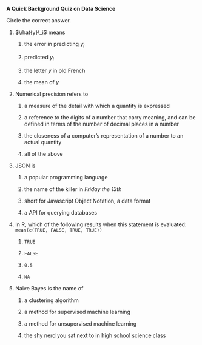 **A Quick Background Quiz on Data Science**

Circle the correct answer.

1.  $\\hat{y}\_i$ means

    1.  the error in predicting *y*<sub>*i*</sub>

    2.  predicted *y*<sub>*i*</sub>

    3.  the letter *y* in old French

    4.  the mean of *y*

2.  Numerical precision refers to

    1.  a measure of the detail with which a quantity is expressed

    2.  a reference to the digits of a number that carry meaning, and
        can be defined in terms of the number of decimal places in a
        number

    3.  the closeness of a computer’s representation of a number to an
        actual quantity

    4.  all of the above

3.  JSON is

    1.  a popular programming language

    2.  the name of the killer in *Friday the 13th*

    3.  short for Javascript Object Notation, a data format

    4.  a API for querying databases

4.  In R, which of the following results when this statement is
    evaluated:    `mean(c(TRUE, FALSE, TRUE, TRUE))`

    1.  `TRUE`

    2.  `FALSE`

    3.  `0.5`

    4.  `NA`

5.  Naive Bayes is the name of

    1.  a clustering algorithm

    2.  a method for supervised machine learning

    3.  a method for unsupervised machine learning

    4.  the shy nerd you sat next to in high school science class
